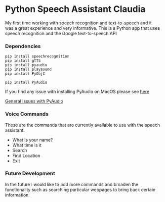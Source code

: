 # Python Speech Assistant Claudia

My first time working with speech recognition and text-to-speech and it was a great experience and very informative. This is a Python app that uses speech recognition and the Google text-to-speech API

### Dependencies

```
pip install speechrecognition
pip install gTTS
pip install pyaudio
pip install playsound
pip install PyObjC
```

```
pip install PyAudio
```

If you find any issue with installing PyAudio on MacOS please see [here](http://www.cdotson.com/2019/03/installing-pyaudio-on-macos/)

[General Issues with PyAudio](https://www.lfd.uci.edu/~gohlke/pythonlibs/#pyaudio)

### Voice Commands

These are the commands that are currently available to use with the speech assistant.

- What is your name?
- What time is it
- Search
- Find Location
- Exit

### Future Development

In the future I would like to add more commands and broaden the functionality such as searching particular webpages to bring back certain information.
